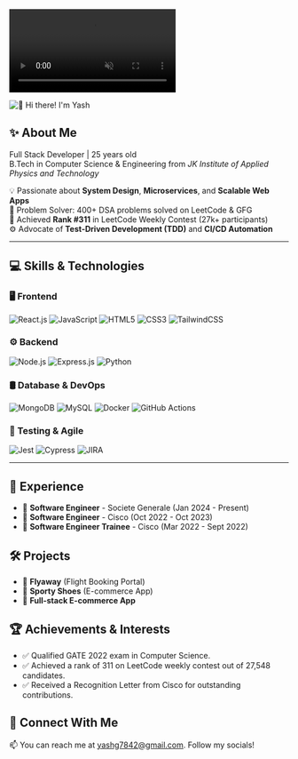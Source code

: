 <!DOCTYPE html>
<html lang="en">
<head>
  <meta charset="UTF-8" />
  <meta name="viewport" content="width=device-width, initial-scale=1" />
 
</head>
<body>
  <video id="video-bg" autoplay muted loop playsinline preload="auto">
    <source src="https://cdn.pixabay.com/vimeo/346742759/Timelapse%20Earth%20and%20Sky%20Every%20Day%20-%205219.mp4?width=1920&amp;hash=9a09e05a46a76ab414e06e690376d7b87887a72f" type="video/mp4" />
    Your browser does not support the video tag.
  </video>

  <div class="content" role="main" aria-label="Animated content with video background">
    <!-- Animated Image Section -->
    <p dir="auto">
      <animated-image data-catalyst="">
        <a href="https://github.com/yashdesigns/yashdesigns/blob/main" data-target="animated-image.originalLink">
          <img src="https://github.com/yashdesigns/yashdesigns/raw/main/Intro.gif" alt="👋 Hi there! I'm Yash" title="👋 Hi there! I'm Yash" style="max-width: 100%; display: inline-block;" data-target="animated-image.originalImage">
        </a>
        <span class="AnimatedImagePlayer" data-target="animated-image.player" hidden="">
          <a data-target="animated-image.replacedLink" class="AnimatedImagePlayer-images" href="https://github.com/yashdesigns/yashdesigns/blob/main" target="_blank">
            <span data-target="animated-image.imageContainer">
              <img data-target="animated-image.replacedImage" alt="👋 Hi there! I'm Shiv Kumar" class="AnimatedImagePlayer-animatedImage" src="https://github.com/Technohubjk/Technohubjk" style="display: block; opacity: 1;">
              <canvas class="AnimatedImagePlayer-stillImage" aria-hidden="true" width="426" height="240"></canvas>
            </span>
          </a>
          <button data-target="animated-image.imageButton" class="AnimatedImagePlayer-images" tabindex="-1" aria-label="Play 👋 Hi there! I'm Yash" hidden=""></button>
          <span class="AnimatedImagePlayer-controls" data-target="animated-image.controls" hidden="">
            <button data-target="animated-image.playButton" class="AnimatedImagePlayer-button" aria-label="Play 👋 Hi there! I'm Yash">
              <svg aria-hidden="true" focusable="false" class="octicon icon-play" width="16" height="16" viewBox="0 0 16 16" fill="none" xmlns="http://www.w3.org/2000/svg">
                <path d="M4 13.5427V2.45734C4 1.82607 4.69692 1.4435 5.2295 1.78241L13.9394 7.32507C14.4334 7.63943 14.4334 8.36057 13.9394 8.67493L5.2295 14.2176C4.69692 14.5565 4 14.1739 4 13.5427Z"></path>
              </svg>
              <svg aria-hidden="true" focusable="false" class="octicon icon-pause" width="16" height="16" viewBox="0 0 16 16" xmlns="http://www.w3.org/2000/svg">
                <rect x="4" y="2" width="3" height="12" rx="1"></rect>
                <rect x="9" y="2" width="3" height="12" rx="1"></rect>
              </svg>
            </button>
            <a data-target="animated-image.openButton" aria-label="Open 👋 Hi there! I'm Yash in new window" class="AnimatedImagePlayer-button" href="https://github.com/yashdesigns/yashdesigns/blob/main" target="_blank">
              <svg aria-hidden="true" class="octicon" xmlns="http://www.w3.org/2000/svg" viewBox="0 0 16 16" width="16" height="16">
                <path fill-rule="evenodd" d="M10.604 1h4.146a.25.25 0 01.25.25v4.146a.25.25 0 01-.427.177L13.03 4.03 9.28 7.78a.75.75 0 01-1.06-1.06l3.75-3.75-1.543-1.543A.25.25 0 0110.604 1zM3.75 2A1.75 1.75 0 002 3.75v8.5c0 .966.784 1.75 1.75 1.75h8.5A1.75 1.75 0 0014 12.25v-3.5a.75.75 0 00-1.5 0v3.5a.25.25 0 01-.25.25h-8.5a.25.25 0 01-.25-.25v-8.5a.25.25 0 01.25-.25h3.5a.75.75 0 000-1.5h-3.5z"></path>
              </svg>
            </a>
          </span>
        </span>
      </animated-image>
    </p>
  </div>
</body>
</html>


## ✨ About Me
Full Stack Developer | 25 years old  
B.Tech in Computer Science & Engineering from *JK Institute of Applied Physics and Technology*  

💡 Passionate about **System Design**, **Microservices**, and **Scalable Web Apps**  
🎯 Problem Solver: 400+ DSA problems solved on LeetCode & GFG  
🏅 Achieved **Rank #311** in LeetCode Weekly Contest (27k+ participants)  
⚙️ Advocate of **Test-Driven Development (TDD)** and **CI/CD Automation**

---

## 💻 Skills & Technologies

### 🖥️ Frontend
![React.js](https://img.shields.io/badge/React.js-20232A?style=for-the-badge&logo=react&logoColor=61DAFB)
![JavaScript](https://img.shields.io/badge/JavaScript-F7DF1E?style=for-the-badge&logo=javascript&logoColor=black)
![HTML5](https://img.shields.io/badge/HTML5-E34F26?style=for-the-badge&logo=html5&logoColor=white)
![CSS3](https://img.shields.io/badge/CSS3-1572B6?style=for-the-badge&logo=css3&logoColor=white)
![TailwindCSS](https://img.shields.io/badge/Tailwind_CSS-06B6D4?style=for-the-badge&logo=tailwind-css&logoColor=white)

### ⚙️ Backend
![Node.js](https://img.shields.io/badge/Node.js-339933?style=for-the-badge&logo=nodedotjs&logoColor=white)
![Express.js](https://img.shields.io/badge/Express.js-000000?style=for-the-badge&logo=express&logoColor=white)
![Python](https://img.shields.io/badge/Python-3776AB?style=for-the-badge&logo=python&logoColor=white)

### 🛢️ Database & DevOps
![MongoDB](https://img.shields.io/badge/MongoDB-47A248?style=for-the-badge&logo=mongodb&logoColor=white)
![MySQL](https://img.shields.io/badge/MySQL-4479A1?style=for-the-badge&logo=mysql&logoColor=white)
![Docker](https://img.shields.io/badge/Docker-2496ED?style=for-the-badge&logo=docker&logoColor=white)
![GitHub Actions](https://img.shields.io/badge/GitHub_Actions-2088FF?style=for-the-badge&logo=github-actions&logoColor=white)

### 🧪 Testing & Agile
![Jest](https://img.shields.io/badge/Jest-C21325?style=for-the-badge&logo=jest&logoColor=white)
![Cypress](https://img.shields.io/badge/Cypress-17202C?style=for-the-badge&logo=cypress&logoColor=white)
![JIRA](https://img.shields.io/badge/JIRA-0052CC?style=for-the-badge&logo=jira&logoColor=white)

---

## 📜 Experience
- 💼 **Software Engineer** - Societe Generale (Jan 2024 - Present)
- 💼 **Software Engineer** - Cisco (Oct 2022 - Oct 2023)
- 💼 **Software Engineer Trainee** - Cisco (Mar 2022 - Sept 2022)

## 🛠️ Projects
- 🚀 **Flyaway** (Flight Booking Portal)
- 🌟 **Sporty Shoes** (E-commerce App)
- 🛒 **Full-stack E-commerce App**

## 🏆 Achievements & Interests
- ✅ Qualified GATE 2022 exam in Computer Science.
- ✅ Achieved a rank of 311 on LeetCode weekly contest out of 27,548 candidates.
- ✅ Received a Recognition Letter from Cisco for outstanding contributions.

## 👤 Connect With Me
📫 You can reach me at [yashg7842@gmail.com](mailto:yashg7842@gmail.com). Follow my socials!

